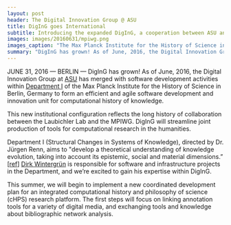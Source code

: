 ```yaml
---
layout: post
header: The Digital Innovation Group @ ASU
title: DigInG goes International
subtitle: Introducing the expanded DigInG, a cooperation between ASU and the Max Planck Institute for the History of Science
images: images/20160631/mpiwg.png
images_caption: "The Max Planck Institute for the History of Science in Berlin, Germany"
summary: "DigInG has grown! As of June, 2016, the Digital Innovation Group at ASU has merged with software development activities within Department I of the Max Planck Institute for the History of Science in Berlin, Germany to form an efficient and agile software development and innovation unit for computational history of knowledge."
---
```


JUNE 31, 2016 — BERLIN — DigInG has grown! As of June, 2016, the Digital Innovation Group at [ASU](http://diging.asu.edu/index.html) has merged with software development activities within [Department I](https://www.mpiwg-berlin.mpg.de/en/content/Departments-and-Groups) of the Max Planck Institute for the History of Science in Berlin, Germany to form an efficient and agile software development and innovation unit for computational history of knowledge.

This new institutional configuration reflects the long history of collaboration between the Laubichler Lab and the MPIWG. DigInG will streamline joint production of tools for computational research in the humanities.

Department I (Structural Changes in Systems of Knowledge), directed by Dr. Jürgen Renn, aims to "develop a theoretical understanding of knowledge evolution, taking into account its epistemic, social and material dimensions.” [[ref](https://www.mpiwg-berlin.mpg.de/en/users/renn)] [Dirk Wintergrün](https://www.mpiwg-berlin.mpg.de/en/users/dwinter) is responsible for software and infrastructure projects in the Department, and we’re excited to gain his expertise within DigInG.

This summer, we will begin to implement a new coordinated development plan for an integrated computational history and philosophy of science (cHPS) research platform. The first steps will focus on linking annotation tools for a variety of digital media, and exchanging tools and knowledge about bibliographic network analysis.
